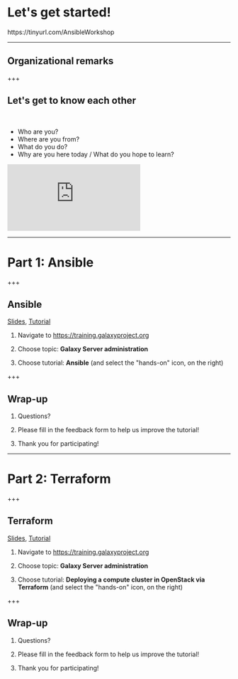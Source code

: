 # Let's get started!

<div class="bottom">
https://tinyurl.com/AnsibleWorkshop
</div>

---

## Organizational remarks

+++

## Let's get to know each other

<div class="left">
  <br>
  <ul>
    <li> Who are you? </li>
    <li> Where are you from? </li>
    <li> What do you do? </li>
    <li> Why are you here today / What do you hope to learn? </li>
  </ul>
</div>

<div class="right">

![](https://skillslab.tue.nl/pathtoimg.php?id=4)

</div>

---

# Part 1: Ansible

+++

## Ansible

[Slides](https://galaxyproject.github.io/training-material/topics/admin/tutorials/ansible/slides.html), [Tutorial](https://galaxyproject.github.io/training-material/topics/admin/tutorials/ansible/tutorial.html)

1. Navigate to https://training.galaxyproject.org

2. Choose topic: **Galaxy Server administration**

3. Choose tutorial: **Ansible** (and select the "hands-on" icon, on the right)

+++

## Wrap-up

1. Questions?

2. Please fill in the feedback form to help us improve the tutorial!

3. Thank you for participating!


---

# Part 2: Terraform

+++

## Terraform

[Slides](https://galaxyproject.github.io/training-material/topics/admin/tutorials/terraform/slides.html), [Tutorial](https://galaxyproject.github.io/training-material/topics/admin/tutorials/terraform/tutorial.html)

1. Navigate to https://training.galaxyproject.org

2. Choose topic: **Galaxy Server administration**

3. Choose tutorial: **Deploying a compute cluster in OpenStack via Terraform** (and select the "hands-on" icon, on the right)

+++

## Wrap-up

1. Questions?

2. Please fill in the feedback form to help us improve the tutorial!

3. Thank you for participating!
